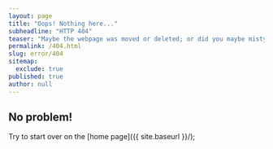 ```yaml
---
layout: page
title: "Oops! Nothing here..."
subheadline: "HTTP 404"
teaser: "Maybe the webpage was moved or deleted; or did you maybe mistype the link?"
permalink: /404.html
slug: error/404
sitemap: 
  exclude: true
published: true
author: null
---
```


## No problem!

Try to start over on the [home page]({{ site.baseurl }}/);
